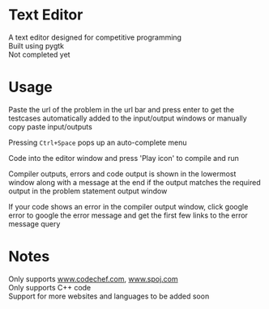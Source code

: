 # Text Editor
A text editor designed for competitive programming    
Built using pygtk  
Not completed yet

# Usage
Paste the url of the problem in the url bar and press enter to get the testcases automatically added to the input/output windows or manually copy paste input/outputs  
  
Pressing `Ctrl+Space` pops up an auto-complete menu  

Code into the editor window and press 'Play icon' to compile and run  
  
Compiler outputs, errors and code output is shown in the lowermost window along with a message at the end if the output matches the required output in the problem statement output window  
  
If your code shows an error in the compiler output window, click google error to google the error message and get the first few links to the error message query  

# Notes
Only supports www.codechef.com, www.spoj.com  
Only supports C++ code  
Support for more websites and languages to be added soon
